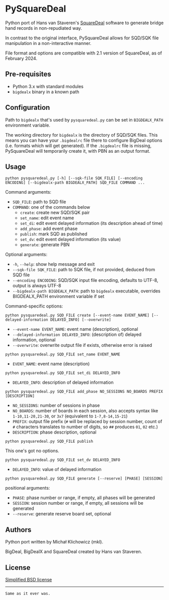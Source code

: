PySquareDeal
============

Python port of Hans van Staveren's [SquareDeal](https://github.com/hansvanstaveren/BigDeal) software to generate bridge hand records in non-repudiated way.

In contrast to the original interface, PySquareDeal allows for SQD/SQK file manipulation in a non-interactive manner.

File format and options are compatible with 2.1 version of SquareDeal, as of February 2024.

Pre-requisites
--------------

 * Python 3.x with standard modules
 * `bigdealx` binary in a known path

Configuration
-------------

Path to `bigdealx` that's used by `pysquaredeal.py` can be set in `BIGDEALX_PATH` environment variable.

The working directory for `bigdealx` is the directory of SQD/SQK files. This means you can have your `.bigdealrc` file there to configure BigDeal options (i.e. formats which will get generated). If the `.bigdealrc` file is missing, PySquareDeal will temporarily create it, with PBN as an output format.

Usage
-----

```
python pysquaredeal.py [-h] [--sqk-file SQK_FILE] [--encoding ENCODING] [--bigdealx-path BIGDEALX_PATH] SQD_FILE COMMAND ...
```

Command arguments:

 * `SQD_FILE`: path to SQD file
 * `COMMAND`: one of the commands below
    - `create`: create new SQD/SQK pair
    - `set_name`: edit event name
    - `set_di`: edit event delayed information (its description ahead of time)
    - `add_phase`: add event phase
    - `publish`: mark SQD as published
    - `set_dv`: edit event delayed information (its value)
    - `generate`: generate PBN

Optional arguments:

 * `-h`, `--help`: show help message and exit
 * `--sqk-file SQK_FILE`: path to SQK file, if not provided, deduced from SQD file
 * `--encoding ENCODING`: SQD/SQK input file encoding, defaults to UTF-8, output is always UTF-8
 * `--bigdealx-path BIGDEALX_PATH`: path to `bigdealx` executable, overrides BIGDEALX_PATH environment variable if set

Command-specific options:

```
python pysquaredeal.py SQD_FILE create [--event-name EVENT_NAME] [--delayed-information DELAYED_INFO] [--overwrite]
```

 * `--event-name EVENT_NAME`: event name (description), optional
 * `--delayed-information DELAYED_INFO`: (description of) delayed information, optional
 * `--overwrite`: overwrite output file if exists, otherwise error is raised

```
python pysquaredeal.py SQD_FILE set_name EVENT_NAME
```

 * `EVENT_NAME`: event name (description)

```
python pysquaredeal.py SQD_FILE set_di DELAYED_INFO
```

 * `DELAYED_INFO`: description of delayed information

```
python pysquaredeal.py SQD_FILE add_phase NO_SESSIONS NO_BOARDS PREFIX [DESCRIPTION]
```

 * `NO_SESSIONS`: number of sessions in phase
 * `NO_BOARDS`: number of boards in each session, also accepts syntax like `1-10,11-20,21-30`, or `3x7` (equivalent to `1-7,8-14,15-21`)
 * `PREFIX`: output file prefix (`#` will be replaced by session number, count of `#` characters translates to number of digits, so `##` produces `01`, `02` etc.)
 * `DESCRIPTION`: phase description, optional

```
python pysquaredeal.py SQD_FILE publish
```

This one's got no options.

```
python pysquaredeal.py SQD_FILE set_dv DELAYED_INFO
```

 * `DELAYED_INFO`: value of delayed information

```
python pysquaredeal.py SQD_FILE generate [--reserve] [PHASE] [SESSION]
```

positional arguments:
 * `PHASE`: phase number or range, if empty, all phases will be generated
 * `SESSION`: session number or range, if empty, all sessions will be generated
 * `--reserve`: generate reserve board set, optional

Authors
-------

Python port written by Michał Klichowicz (mkl).

BigDeal, BigDealX and SquareDeal created by Hans van Staveren.

License
-------

[Simplified BSD license](LICENSE)

---

`Same as it ever was.`

